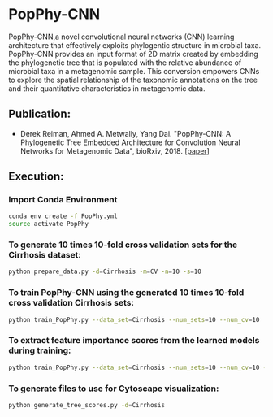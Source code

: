 # PopPhy-CNN

PopPhy-CNN,a novel convolutional neural networks (CNN) learning architecture that effectively exploits phylogentic structure in microbial taxa. PopPhy-CNN provides an input format of 2D matrix created by embedding the phylogenetic tree that is populated with the relative abundance of microbial taxa in a metagenomic sample. This conversion empowers CNNs to explore the spatial relationship of the taxonomic annotations on the tree and their quantitative characteristics in metagenomic data.


## Publication:
* Derek Reiman, Ahmed A. Metwally, Yang Dai. "PopPhy-CNN: A Phylogenetic Tree Embedded Architecture for Convolution Neural Networks for Metagenomic Data", bioRxiv, 2018.  [[paper](https://www.biorxiv.org/content/early/2018/01/31/257931)]

## Execution:

### Import Conda Environment

```bash
conda env create -f PopPhy.yml
source activate PopPhy
``` 
  
### To generate 10 times 10-fold cross validation sets for the Cirrhosis dataset:

```bash
python prepare_data.py -d=Cirrhosis -m=CV -n=10 -s=10
``` 

### To train PopPhy-CNN using the generated 10 times 10-fold cross validation Cirrhosis sets:
```bash
python train_PopPhy.py --data_set=Cirrhosis --num_sets=10 --num_cv=10 
```

### To extract feature importance scores from the learned models during training:
```bash
python train_PopPhy.py --data_set=Cirrhosis --num_sets=10 --num_cv=10 --eval_features=True
```

### To generate files to use for Cytoscape visualization:
```bash
python generate_tree_scores.py -d=Cirrhosis
```


